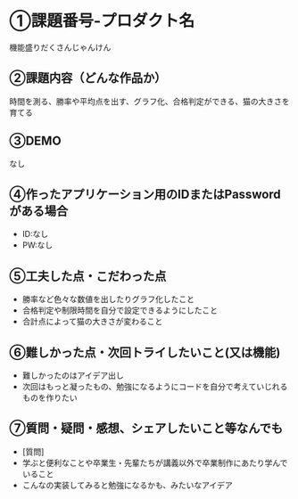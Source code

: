 # ①課題番号-プロダクト名

機能盛りだくさんじゃんけん

## ②課題内容（どんな作品か）

時間を測る、勝率や平均点を出す、グラフ化、合格判定ができる、猫の大きさを育てる

## ③DEMO

なし

## ④作ったアプリケーション用のIDまたはPasswordがある場合

- ID:なし
- PW:なし

## ⑤工夫した点・こだわった点

- 勝率など色々な数値を出したりグラフ化したこと
- 合格判定や制限時間を自分で設定できるようにしたこと
- 合計点によって猫の大きさが変わること
  
## ⑥難しかった点・次回トライしたいこと(又は機能)

- 難しかったのはアイデア出し
- 次回はもっと凝ったもの、勉強になるようにコードを自分で考えていじれるものを作りたい

## ⑦質問・疑問・感想、シェアしたいこと等なんでも

- [質問]
- 学ぶと便利なことや卒業生・先輩たちが講義以外で卒業制作にあたり学んでいること
- こんなの実装してみると勉強になるかも、みたいなアイデア
